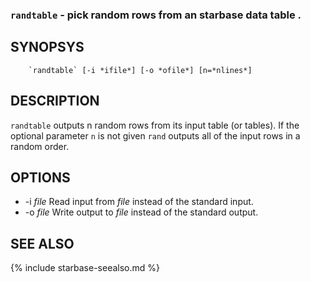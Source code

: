 
### `randtable`      - pick random rows from an starbase data table .

SYNOPSYS
--------

```
    `randtable` [-i *ifile*] [-o *ofile*] [n=*nlines*]
```

DESCRIPTION
-----------

`randtable` outputs n random rows from its input table (or tables).  If the
optional parameter `n` is not given `rand` outputs all of the input rows in a
random order.


OPTIONS
-------

  * -i *file* Read input from *file* instead of the standard input.
  * -o *file* Write output to *file* instead of the standard output.

SEE ALSO
--------

{% include starbase-seealso.md %}

